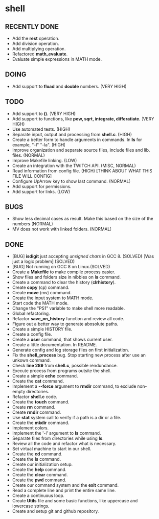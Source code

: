 # shell

## RECENTLY DONE

- Add the **rest** operation.
- Add division operation.
- Add multiplying operation.
- Refactored **math_evaluate**.
- Evaluate simple expressions in MATH mode.

## DOING

- Add support to **fload** and **double** numbers. (VERY HIGH)

## TODO

- Add support to **()**. (VERY HIGH)
- Add support to functions, like **pow, sqrt, integrate, differatiate**. (VERY HIGH)
- Use automated tests. (HIGH)
- Separate input, output and processing from **shell.c**. (HIGH)
- Create a better form to handle arguments in commands. In **ls** for example, "-l" "-la". (HIGH)
- Improve organization and separate source files, include files and lib. files. (NORMAL)
- Improve Makefile linking. (LOW)
- Create an integration with the TWITCH API. (MISC, NORMAL)
- Read information from config file. (HIGH) [THINK ABOUT WHAT THIS FILE WILL CONFIG]
- Configure UpArrow key to show last command. (NORMAL)
- Add support for permissions.
- Add support for links. (LOW)

## BUGS

- Show less decimal cases as result. Make this based on the size of the numbers (NORMAL)
- MV does not work with linked folders. (NORMAL)

## DONE

- [BUG] **isdigit** just accepting *unsigned chars* in GCC 8. (SOLVED) [Was just a logic problem] (SOLVED)
- [BUG] Not running on GCC 8 on Linux.(SOLVED)
- Create a **Makefile** to make compile process easier.
- Show files and folders size in nibbles on **ls** command.
- Create a command to clear the history (**clrhistory**).
- Create **copy** (cp) command.
- Create **move** (mv) command.
- Create the input system to MATH mode.
- Start code the MATH mode.
- Change the "PS1" variable to make shell more readable.
- Global refactoring.
- Refactor **save_on_history** function and review all code.
- Figure out a better way to generate abosolute paths.
- Create a simple HISTORY file.
- Create a config file.
- Create a **user** command, that shows current user.
- Create a little documentation. In README.
- Generate config and log storage files on first initialization.
- Fix the **shell_process** bug. Stop starting new process after use an unkown command.
- Check **line 289** from **shell.c**, possible rendundance.
- Execute process from programs outsite the shell.
- Create a simple **echo** command.
- Create the **cat** command.
- Implement a **--force** argument to **rmdir** command, to exclude non-empty directories.
- Refactor **shell.c** code.
- Create the **touch** command.
- Create **rm** command.
- Create **rmdir** command.
- Use **stat** system call to verify if a path is a dir or a file.
- Create the **mkdir** command.
- Implement colors.
- Implement the '-l' argument to **ls** command.
- Separate files from directories while using **ls**.
- Review all the code and refactor what is necessary.
- Set virtual machine to start in our shell.
- Create the **cd** command.
- Create the **ls** command.
- Create our initialization setup.
- Create the **help** command.
- Create the **clear** command.
- Create the **pwd** command.
- Create our command system and the **exit** command.
- Read a complete line and print the entire same line.
- Create a continuous loop.
- Create **Utils** file and some basic functions, like uppercase and lowercase strings.
- Create and setup git and github repository.

